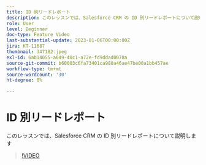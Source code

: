 ```yaml
---
title: ID 別リードレポート
description: このレッスンでは、Salesforce CRM の ID 別リードレポートについて説明します
role: User
level: Beginner
doc-type: Feature Video
last-substantial-update: 2023-01-06T00:00:00Z
jira: KT-11687
thumbnail: 347182.jpeg
exl-id: 6ab14055-a649-40c1-a72e-fd9ddad0078a
source-git-commit: b60003c6fa73401ca980a46ae47be00a1bb457ae
workflow-type: tm+mt
source-wordcount: '30'
ht-degree: 0%

---
```


# ID 別リードレポート

このレッスンでは、Salesforce CRM の ID 別リードレポートについて説明します

>[!VIDEO](https://video.tv.adobe.com/v/347182/?quality=12&learn=on)
